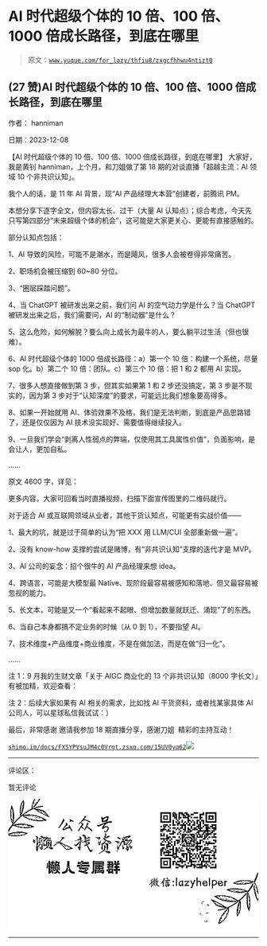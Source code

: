 # AI 时代超级个体的 10 倍、100 倍、1000 倍成长路径，到底在哪里

> 原文：[`www.yuque.com/for_lazy/thfiu8/zxgcfhhwu4ntizt0`](https://www.yuque.com/for_lazy/thfiu8/zxgcfhhwu4ntizt0)

## (27 赞)AI 时代超级个体的 10 倍、100 倍、1000 倍成长路径，到底在哪里

作者： hanniman

日期：2023-12-08

【AI 时代超级个体的 10 倍、100 倍、1000 倍成长路径，到底在哪里】
大家好，我是黄钊 hanniman，上个月，和刀姐做了第 18 期的对谈直播「超越主流：AI 领域 10 个非共识认知」。

我个人的话，是 11 年 AI 背景，现“AI 产品经理大本营”创建者，前腾讯 PM。

本想分享下逐字全文，但内容太长、过干（大量 AI 认知点）；综合考虑，今天先只写第四部分“未来超级个体的机会”，这可能是大家更关心、更能有直接感触的。

部分认知点包括：

1、AI 导致的风险，可能不是潮水，而是飓风，很多人会被卷得非常痛苦。

2、职场机会被压缩到 60~80 分位。

3、“圈层踩踏问题”。

4、当 ChatGPT 被研发出来之前，我们问 AI 的空气动力学是什么？当 ChatGPT 被研发出来之后，我们需要问，AI 的“制动器”是什么？

5、这么危险，如何解脱？要么向上成长为最牛的人，要么躺平过生活（但也很难）。

6、AI 时代超级个体的 1000 倍成长路径：a）第一个 10 倍：构建一个系统，尽量 sop 化。b）第二个 10 倍：团队。c）第三个 10 倍：把 1 和 2 都用 AI 实现。

7、很多人想直接做到第 3 步，但其实如果第 1 和 2 步还没搞定，第 3 步是不现实的，因为第 3 步对于“认知深度”的要求，可能远比我们想象要高得多。

8、如果一开始就用 AI、体验效果不及格，我们是无法判断，到底是产品思路错了，还是仅仅因为 AI 技术没实现好、需要值得继续投入。

9、一旦我们学会“剥离人性弱点的弊端，仅使用其工具属性价值”，负面影响，是会让人，更加自私。

……

原文 4600 字，详见：

更多内容，大家可回看当时直播视频，扫描下面宣传图里的二维码就行。

对于适合 AI 或互联网领域从业者，其他干货认知点，可能更有实战价值——

1、最大的坑，就是过于简单的认为“把 XXX 用 LLM/CUI 全部重新做一遍”。

2、没有 know-how 支撑的尝试是赌博，有“非共识认知”支撑的迭代才是 MVP。

3、AI 公司的妄念：招个很牛的 AI 产品经理来想 idea。

4、跨语言，可能是大模型最 Native、现阶段最容易被感知和落地、但又最容易被忽视的能力。

5、长文本，可能是又一个“看起来不起眼、但增加数量就跃迁、涌现”了的东西。

6、当自己本身都搞不定业务的时候（从 0 到 1），不要指望 AI。

7、技术维度+产品维度+商业维度，不是在做加法，而是在做“归一化”。

……

注 1：9 月我的生财文章「关于 AIGC 商业化的 13 个非共识认知（8000 字长文）」有被加精，欢迎查看：

注 2：后续大家如果有 AI 相关的需求，比如找 AI 干货资料，或者找某家具体 AI 公司人，可以星球私信我试试：）

最后，非常感谢 邀请我参加 18 期直播分享，感谢刀姐  精彩的主持互动！

[`shimo.im/docs/FXSYPVsuJM4c0Vrg`](https://shimo.im/docs/FXSYPVsuJM4c0Vrg)[`t.zsxq.com/15UV0yq62`](https://t.zsxq.com/15UV0yq62)![](img/7ef33e4b0e87a933aa4350d991d8b98d.png)

* * *

评论区：

暂无评论

![](img/1c37d505930596d12a88ab23e11aa07a.png)

* * *